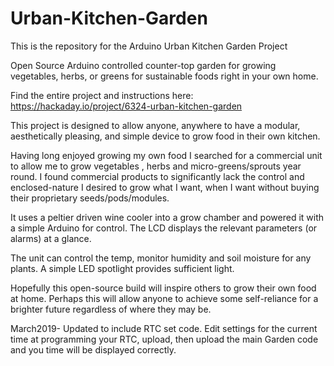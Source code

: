 # Urban-Kitchen-Garden
This is the repository for the Arduino Urban Kitchen Garden Project

Open Source Arduino controlled counter-top garden for growing vegetables, herbs, or greens for sustainable foods right in your own home.

Find the entire project and instructions here:
https://hackaday.io/project/6324-urban-kitchen-garden

This project is designed to allow anyone, anywhere to have a modular, aesthetically pleasing, and simple device to grow food in their own kitchen. 

Having long enjoyed growing my own food I searched for a commercial unit to allow me to grow vegetables , herbs and micro-greens/sprouts year round. I found commercial products to significantly lack the control and enclosed-nature I desired to grow what I want, when I want without buying their proprietary seeds/pods/modules. 

It uses a peltier driven wine cooler into a grow chamber and powered it with a simple Arduino for control. The LCD displays the relevant parameters (or alarms) at a glance. 

The unit can control the temp, monitor humidity and soil moisture for any plants. A simple LED spotlight provides sufficient light. 

Hopefully this open-source build will inspire others to grow their own food at home. Perhaps this will allow anyone to achieve some self-reliance for a brighter future regardless of where they may be.

March2019- Updated to include RTC set code.  Edit settings for the current time at programming your RTC, upload, then upload the main Garden code and you time will be displayed correctly.